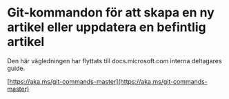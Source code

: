 # <a name="git-commands-for-creating-a-new-article-or-updating-an-existing-article"></a>Git-kommandon för att skapa en ny artikel eller uppdatera en befintlig artikel

Den här vägledningen har flyttats till docs.microsoft.com interna deltagares guide.

[https://aka.ms/git-commands-master](https://aka.ms/git-commands-master)
